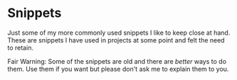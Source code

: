 # Snippets
Just some of my more commonly used snippets I like to keep close at hand. These are snippets I have used in projects at some point and felt the need to retain. 

Fair Warning: Some of the snippets are old and there are _better_ ways to do them. Use them if you want but please don't ask me to explain them to you. 
